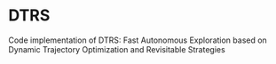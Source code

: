 # DTRS
 Code implementation of DTRS: Fast Autonomous Exploration based on Dynamic Trajectory Optimization and Revisitable Strategies 
